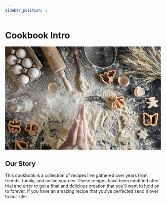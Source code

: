```yaml
---
sidebar_position: 1
---
```


# Cookbook Intro
![Docusaurus Plushie](./cookies.jpeg)
## Our Story 
This cookbook is a collection of recipes I've gathered over years from friends, family, and online sources. These recipes have been modified after trial and error to get a final and delicious creation that you'll want to hold on to forever. If you have an amazing recipe that you've perfected send it over to our site. 
